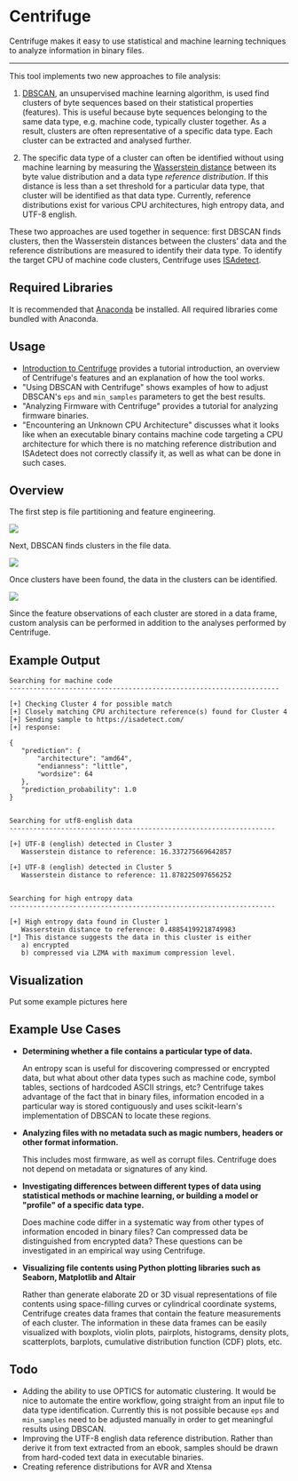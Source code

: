 # Centrifuge

Centrifuge makes it easy to use statistical and machine learning techniques to analyze information in binary files.

<hr>

This tool implements two new approaches to file analysis:

1. [DBSCAN](https://scikit-learn.org/stable/modules/generated/sklearn.cluster.DBSCAN.html), an unsupervised machine learning algorithm, is used find clusters of byte sequences based on their statistical properties (features). This is useful because byte sequences belonging to the same data type, e.g. machine code, typically cluster together. As a result, clusters are often representative of a specific data type. Each cluster can be extracted and analysed further. 

2. The specific data type of a cluster can often be identified without using machine learning by measuring the [Wasserstein distance](https://docs.scipy.org/doc/scipy/reference/generated/scipy.stats.wasserstein_distance.html) between its byte value distribution and a data type *reference distribution*. If this distance is less than a set threshold for a particular data type, that cluster will be identified as that data type. Currently, reference distributions exist for various CPU architectures, high entropy data, and UTF-8 english.

These two approaches are used together in sequence: first DBSCAN finds clusters, then the Wasserstein distances between the clusters' data and the reference distributions are measured to identify their data type. To identify the target CPU of machine code clusters, Centrifuge uses [ISAdetect](https://github.com/kairis/isadetect).

## Required Libraries

It is recommended that [Anaconda](https://www.anaconda.com/products/individual) be installed. All required libraries come bundled with Anaconda.

## Usage

- [Introduction to Centrifuge](https://github.com/BinaryResearch/centrifuge/blob/master/notebooks/Introduction%20to%20Centrifuge.ipynb) provides a tutorial introduction, an overview of Centrifuge's features and an explanation of how the tool works.
- "Using DBSCAN with Centrifuge" shows examples of how to adjust DBSCAN's `eps` and `min_samples` parameters to get the best results.
- "Analyzing Firmware with Centrifuge" provides a tutorial for analyzing firmware binaries.
- "Encountering an Unknown CPU Architecture" discusses what it looks like when an executable binary contains machine code targeting a CPU architecture for which there is no matching reference distribution and ISAdetect does not correctly classify it, as well as what can be done in such cases.

 ## Overview 
 
 The first step is file partitioning and feature engineering.
 
 <img src="https://raw.githubusercontent.com/BinaryResearch/centrifuge/master/images/approach.png?token=AM7X622PSZO3UVI6DZ4JILK7IHSBW" />
 
 Next, DBSCAN finds clusters in the file data.
 
 <img src="https://raw.githubusercontent.com/BinaryResearch/centrifuge/master/images/approach_2.png?token=AM7X624YYAWKFS5HVS2EQ327IHSLS" />
 
 Once clusters have been found, the data in the clusters can be identified.
 
 <img src="https://raw.githubusercontent.com/BinaryResearch/centrifuge/master/images/approach_3.png?token=AM7X624EPDWHMCO3XOMHHQ27IHSPA" />
 
 Since the feature observations of each cluster are stored in a data frame, custom analysis can be performed in addition to the analyses performed by Centrifuge.
 
 ## Example Output
 
 ```
 Searching for machine code
--------------------------------------------------------------------

[+] Checking Cluster 4 for possible match
[+] Closely matching CPU architecture reference(s) found for Cluster 4
[+] Sending sample to https://isadetect.com/
[+] response:

{
    "prediction": {
        "architecture": "amd64",
        "endianness": "little",
        "wordsize": 64
    },
    "prediction_probability": 1.0
}


Searching for utf8-english data
-------------------------------------------------------------------

[+] UTF-8 (english) detected in Cluster 3
    Wasserstein distance to reference: 16.337275669642857

[+] UTF-8 (english) detected in Cluster 5
    Wasserstein distance to reference: 11.878225097656252


Searching for high entropy data
-------------------------------------------------------------------

[+] High entropy data found in Cluster 1
    Wasserstein distance to reference: 0.48854199218749983
[*] This distance suggests the data in this cluster is either
    a) encrypted
    b) compressed via LZMA with maximum compression level.
 ```

## Visualization 

Put some example pictures here

## Example Use Cases

 - **Determining whether a file contains a particular type of data.**
   
   An entropy scan is useful for discovering compressed or encrypted data, but what about other data types such as machine code, symbol tables, sections of hardcoded ASCII strings, etc? Centrifuge takes advantage of the fact that in binary files, information encoded in a particular way is stored contiguously and uses scikit-learn's implementation of DBSCAN to locate these regions.
 - **Analyzing files with no metadata such as magic numbers, headers or other format information.**
  
   This includes most firmware, as well as corrupt files. Centrifuge does not depend on metadata or signatures of any kind.
 - **Investigating differences between different types of data using statistical methods or machine learning, or building a model or "profile" of a specific data type.**
  
   Does machine code differ in a systematic way from other types of information encoded in binary files? Can compressed data be distinguished from encrypted data? These questions can be investigated in an empirical way using Centrifuge.
 - **Visualizing file contents using Python plotting libraries such as Seaborn, Matplotlib and Altair**
  
   Rather than generate elaborate 2D or 3D visual representations of file contents using space-filling curves or cylindrical coordinate systems, Centrifuge creates data frames that contain the feature measurements of each cluster. The information in these data frames can be easily visualized with boxplots, violin plots, pairplots, histograms, density plots, scatterplots, barplots, cumulative distribution function (CDF) plots, etc.
   
## Todo

 - Adding the ability to use OPTICS for automatic clustering. It would be nice to automate the entire workflow, going straight from an input file to data type identification. Currently this is not possible because `eps` and `min_samples` need to be adjusted manually in order to get meaningful results using DBSCAN.
 - Improving the UTF-8 english data reference distribution. Rather than derive it from text extracted from an ebook, samples should be drawn from hard-coded text data in executable binaries.
 - Creating reference distributions for AVR and Xtensa
